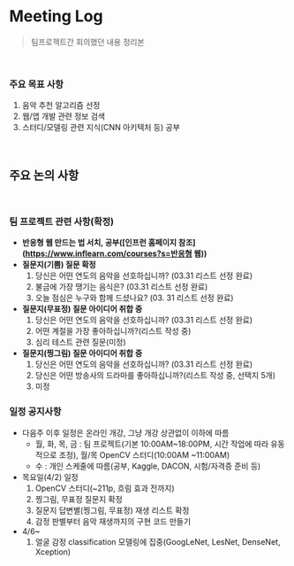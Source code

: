 # Meeting Log

> 팀프로젝트간 회의했던 내용 정리본

<br>

### 주요 목표 사항

1. 음악 추천 알고리즘 선정
2. 웹/앱 개발 관련 정보 검색
3. 스터디/모델링 관련 지식(CNN 아키텍처 등) 공부

<br>

## 주요 논의 사항

<br>

### 팀 프로젝트 관련 사항(확정)

- **반응형 웹 만드는 법 서치, 공부([인프런 홈페이지 참조](https://www.inflearn.com/courses?s=반응형 웹))**
- **질문지(기쁨) 질문 확정**
  1. 당신은 어떤 연도의 음악을 선호하십니까? (03.31 리스트 선정 완료)
  2. 불금에 가장 땡기는 음식은? (03.31 리스트 선정 완료)
  3. 오늘 점심은 누구와 함께 드셨나요? (03. 31 리스트 선정 완료)
- **질문지(무표정) 질문 아이디어 취합 중**
  1. 당신은 어떤 연도의 음악을 선호하십니까? (03.31 리스트 선정 완료)
  2. 어떤 계절을 가장 좋아하십니까?(리스트 작성 중)
  3. 심리 테스트 관련 질문(미정)
- **질문지(찡그림) 질문 아이디어 취합 중**
  1. 당신은 어떤 연도의 음악을 선호하십니까? (03.31 리스트 선정 완료)
  2. 당신은 어떤 방송사의 드라마를 좋아하십니까?(리스트 작성 중, 선택지 5개)
  3. 미정

### 일정 공지사항

- 다음주 이후 일정은 온라인 개강, 그냥 개강 상관없이 이하에 따름
  - 월, 화, 목, 금 : 팀 프로젝트(기본 10:00AM~18:00PM, 시간 작업에 따라 유동적으로 조정), 월/목 OpenCV 스터디(10:00AM ~11:00AM)
  - 수 : 개인 스케줄에 따름(공부, Kaggle, DACON, 시험/자격증 준비 등)
- 목요일(4/2) 일정
  1. OpenCV 스터디(~211p, 흐림 효과 전까지)
  2. 찡그림, 무표정 질문지 확정
  3. 질문지 답변별(찡그림, 무표정) 재생 리스트 확정
  4. 감정 판별부터 음악 재생까지의 구현 코드 만들기
- 4/6~
  1. 얼굴 감정 classification 모델링에 집중(GoogLeNet, LesNet, DenseNet, Xception)

